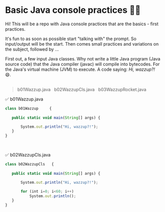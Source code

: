# Basic Java console practices 🎄🎅

Hi!
This will be a repo with Java console practices that are the basics - first practices.<br>

It's fun to as soon as possible start "talking with" the prompt. So input/output will be the start. Then comes small practices and variations on the subject, followed by ...<br>

First out, a few input Java classes. Why not write a little Java program (Java source code) that the Java compiler (javac) will compile into bytecodes. For the Java's virtual machine (JVM) to execute. A code saying: <i>Hi, wazzup?!</i> 😄.<br><br>


> b01Wazzup.java &nbsp; b02WazzupCls.java &nbsp; b03WazzupRocket.java

 ✅ b01Wazzup.java
 ``` javascript
 class b01Wazzup	 {
	
	public static void main(String[] args) {  

		System.out.println("Hi, wazzup?!"); 	
	}
} 
 ``` 
 <br>

 ✅ b02WazzupCls.java
 ``` javascript
class b02WazzupCls	 {
	
	public static void main(String[] args) {  

		System.out.println("Hi, wazzup?!");

		for (int i=0; i<60; i++)
    		System.out.println();
	}
} 
 ```
